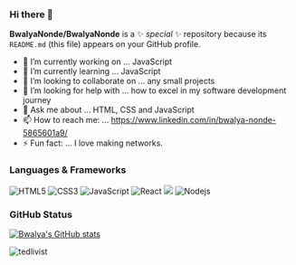 ### Hi there 👋


**BwalyaNonde/BwalyaNonde** is a ✨ _special_ ✨ repository because its `README.md` (this file) appears on your GitHub profile.


- 🔭 I’m currently working on ... JavaScript
- 🌱 I’m currently learning ... JavaScript
- 👯 I’m looking to collaborate on ... any small projects
- 🤔 I’m looking for help with ... how to excel in my software development journey
- 💬 Ask me about ... HTML, CSS and JavaScript
- 📫 How to reach me: ... https://www.linkedin.com/in/bwalya-nonde-5865601a9/
- ⚡ Fun fact: ... I love making networks.



### Languages & Frameworks

![HTML5](https://icongr.am/devicon/html5-original.svg?size=50&color=currentColor)
![CSS3](https://icongr.am/devicon/css3-original.svg?size=50&color=currentColor)
![JavaScript](https://icongr.am/devicon/javascript-original.svg?size=50&color=currentColor)
![React](https://icongr.am/devicon/react-original.svg?size=50&color=currentColor)
<img src="https://img.icons8.com/nolan/50/react-native.png"/>
![Nodejs](https://icongr.am/devicon/nodejs-original.svg?size=50&color=currentColor)

### GitHub Status 

[![Bwalya's GitHub stats](https://github-readme-stats.vercel.app/api?username=BwalyaNonde&show_icons=true&theme=radical)](https://github.com/BwalyaNonde/github-readme-stats)

<p><img src="https://github-readme-streak-stats.herokuapp.com/?user=BwalyaNonde&theme=radical" alt="tedlivist" /></p>
<!-- [![Top Langs](https://github-readme-stats.vercel.app/api/top-langs/?username=BwalyaNonde&theme=dracula)](https://github.com/Tchilo/github-readme-stats) -->
